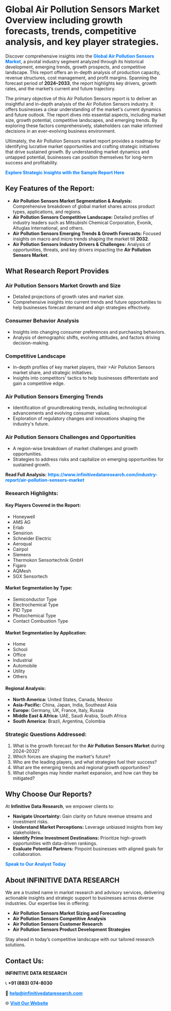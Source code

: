 <h1>Global Air Pollution Sensors Market Overview including growth forecasts, trends, competitive analysis, and key player strategies.</h1>
<p>
Discover comprehensive insights into the 
<a href="https://www.infinitivedataresearch.com/industry-report/air-pollution-sensors-market" rel="dofollow" style="color: #007BFF; text-decoration: none;"><strong>Global Air Pollution Sensors Market</strong></a>, a pivotal industry segment analyzed through its historical development, emerging trends, growth prospects, and competitive landscape. This report offers an in-depth analysis of production capacity, revenue structures, cost management, and profit margins. Spanning the forecast period of <strong>2024–2033</strong>, the report highlights key drivers, growth rates, and the market’s current and future trajectory.
</p>
<p>
The primary objective of this Air Pollution Sensors report is to deliver an insightful and in-depth analysis of the Air Pollution Sensors industry. It offers businesses a clear understanding of the market's current dynamics and future outlook. The report dives into essential aspects, including market size, growth potential, competitive landscapes, and emerging trends. By exploring these factors comprehensively, stakeholders can make informed decisions in an ever-evolving business environment.
</p>
<p>
Ultimately, the Air Pollution Sensors market report provides a roadmap for identifying lucrative market opportunities and crafting strategic initiatives that drive sustained growth. By understanding market dynamics and untapped potential, businesses can position themselves for long-term success and profitability.
</p>
<p>
<a href="https://www.infinitivedataresearch.com/request-sample/reportId=106550" style="color: #007BFF; text-decoration: none;"><strong>Explore Strategic Insights with the Sample Report Here</strong></a>
</p>

<h2>Key Features of the Report:</h2>
<ul>
<li><strong>Air Pollution Sensors Market Segmentation & Analysis:</strong> Comprehensive breakdown of global market shares across product types, applications, and regions.</li>
<li><strong>Air Pollution Sensors Competitive Landscape:</strong> Detailed profiles of industry leaders such as Mitsubishi Chemical Corporation, Evonik, Altuglas International, and others.</li>
<li><strong>Air Pollution Sensors Emerging Trends & Growth Forecasts:</strong> Focused insights on macro and micro trends shaping the market till <strong>2032</strong>.</li>
<li><strong>Air Pollution Sensors Industry Drivers & Challenges:</strong> Analysis of opportunities, threats, and key drivers impacting the <strong>Air Pollution Sensors Market</strong>.</li>
</ul>

<h2>What Research Report Provides</h2>
<h3>Air Pollution Sensors Market Growth and Size</h3>
<ul>
<li>Detailed projections of growth rates and market size.</li>
<li>Comprehensive insights into current trends and future opportunities to help businesses forecast demand and align strategies effectively.</li>
</ul>

<h3>Consumer Behavior Analysis</h3>
<ul>
<li>Insights into changing consumer preferences and purchasing behaviors.</li>
<li>Analysis of demographic shifts, evolving attitudes, and factors driving decision-making.</li>
</ul>

<h3>Competitive Landscape</h3>
<ul>
<li>In-depth profiles of key market players, their >Air Pollution Sensors market share, and strategic initiatives.</li>
<li>Insights into competitors' tactics to help businesses differentiate and gain a competitive edge.</li>
</ul>

<h3>Air Pollution Sensors Emerging Trends</h3>
<ul>
<li>Identification of groundbreaking trends, including technological advancements and evolving consumer values.</li>
<li>Exploration of regulatory changes and innovations shaping the industry's future.</li>
</ul>

<h3>Air Pollution Sensors Challenges and Opportunities</h3>
<ul>
<li>A region-wise breakdown of market challenges and growth opportunities.</li>
<li>Strategies to address risks and capitalize on emerging opportunities for sustained growth.</li>
</ul>
<p><strong>Read Full Analysis:</strong> <a href="https://www.infinitivedataresearch.com/industry-report/air-pollution-sensors-market" rel="dofollow" style="color: #007BFF; text-decoration: none;"><strong>https://www.infinitivedataresearch.com/industry-report/air-pollution-sensors-market</strong></a></p>
<h3>Research Highlights:</h3>
<h4>Key Players Covered in the Report:</h4>
<ul><li>Honeywell</li><li>AMS AG</li><li>Erlab</li><li>Sensirion</li><li>Schneider Electric</li><li>Aeroqual</li><li>Cairpol</li><li>Siemens</li><li>Thermokon Sensortechnik GmbH</li><li>Figaro</li><li>AQMesh</li><li>SGX Sensortech</li></ul>
<h4>Market Segmentation by Type:</h4>
<ul><li>Semiconductor Type</li><li>Electrochemical Type</li><li>PID Type</li><li>Photochemical Type</li><li>Contact Combustion Type</li></ul>
<h4>Market Segmentation by Application:</h4>
<ul><li>Home</li><li>School</li><li>Office</li><li>Industrial</li><li>Automobile</li><li>Utility</li><li>Others</li></ul>

<h4>Regional Analysis:</h4>
<ul>
<li><strong>North America:</strong> United States, Canada, Mexico</li>
<li><strong>Asia-Pacific:</strong> China, Japan, India, Southeast Asia</li>
<li><strong>Europe:</strong> Germany, UK, France, Italy, Russia</li>
<li><strong>Middle East & Africa:</strong> UAE, Saudi Arabia, South Africa</li>
<li><strong>South America:</strong> Brazil, Argentina, Colombia</li>
</ul>

<h3>Strategic Questions Addressed:</h3>
<ol>
<li>What is the growth forecast for the <strong>Air Pollution Sensors Market</strong> during 2024–2032?</li>
<li>Which forces are shaping the market's future?</li>
<li>Who are the leading players, and what strategies fuel their success?</li>
<li>What are the emerging trends and regional growth opportunities?</li>
<li>What challenges may hinder market expansion, and how can they be mitigated?</li>
</ol>

<h2>Why Choose Our Reports?</h2>
<p>At <strong>Infinitive Data Research</strong>, we empower clients to:</p>
<ul>
<li><strong>Navigate Uncertainty:</strong> Gain clarity on future revenue streams and investment risks.</li>
<li><strong>Understand Market Perceptions:</strong> Leverage unbiased insights from key stakeholders.</li>
<li><strong>Identify Prime Investment Destinations:</strong> Prioritize high-growth opportunities with data-driven rankings.</li>
<li><strong>Evaluate Potential Partners:</strong> Pinpoint businesses with aligned goals for collaboration.</li>
</ul>
<p><a href="https://www.infinitivedataresearch.com/industry-report/air-pollution-sensors-market" rel="dofollow" style="color: #007BFF; text-decoration: none;"><strong>Speak to Our Analyst Today</strong></a></p>

<h2>About INFINITIVE DATA RESEARCH</h2>
<p>We are a trusted name in market research and advisory services, delivering actionable insights and strategic support to businesses across diverse industries. Our expertise lies in offering:</p>
<ul>
<li><strong>Air Pollution Sensors Market Sizing and Forecasting</strong></li>
<li><strong>Air Pollution Sensors Competitive Analysis</strong></li>
<li><strong>Air Pollution Sensors Customer Research</strong></li>
<li><strong>Air Pollution Sensors Product Development Strategies</strong></li>
</ul>
<p>Stay ahead in today’s competitive landscape with our tailored research solutions.</p>

<h2>Contact Us:</h2>
<p><strong>INFINITIVE DATA RESEARCH</strong></p>
<p>📞 <strong>+91 (883) 074-8030</strong></p>
<p>📧 <strong><a href="mailto:help@infinitivedataresearch.com" style="color: #007BFF;">help@infinitivedataresearch.com</a></strong></p>
<p>🌐 <strong><a href="https://www.infinitivedataresearch.com" rel="dofollow" style="color: #007BFF;">Visit Our Website</a></strong></p>